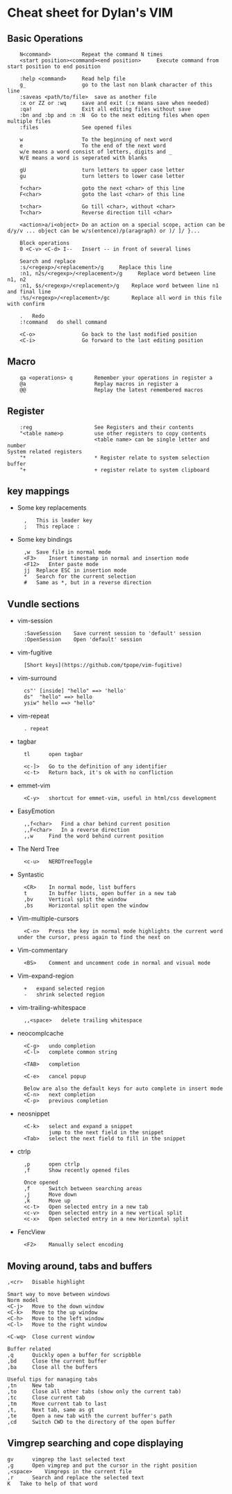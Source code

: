 Cheat sheet for Dylan's VIM
========

Basic Operations
--------

        N<command>          Repeat the command N times
        <start position><command><end position>     Execute command from start position to end position

        :help <command>     Read help file
        g_                  go to the last non blank character of this line
        :saveas <path/to/file>  save as another file
        :x or ZZ or :wq     save and exit (:x means save when needed)
        :qa!                Exit all editing files without save
        :bn and :bp and :n :N  Go to the next editing files when open multiple files
        :files              See opened files

        w                   To the beginning of next word
        e                   To the end of the next word
        w/e means a word consist of letters, digits and _
        W/E means a word is seperated with blanks

        gU                  turn letters to upper case letter
        gu                  turn letters to lower case letter

        f<char>             goto the next <char> of this line
        F<char>             goto the last <char> of this line

        t<char>             Go till <char>, without <char>
        T<char>             Reverse direction till <char>

        <action>a/i<object> Do an action on a special scope, action can be d/y/v ... object can be w/s(entence)/p(aragraph) or )/ ]/ }...

        Block operations
        0 <C-v> <C-d> I--   Insert -- in front of several lines

        Search and replace
        :s/<regexp>/<replacement>/g     Replace this line
        :n1, n2s/<regexp>/<replacement>/g     Replace word between line n1, n2
        :n1, $s/<regexp>/<replacement>/g    Replace word between line n1 and final line
        :%s/<regexp>/<replacement>/gc       Replace all word in this file with confirm

        .   Redo
        :!command   do shell command

        <C-o>               Go back to the last modified position
        <C-i>               Go forward to the last editing position


Macro
--------

        qa <operations> q       Remember your operations in register a
        @a                      Replay macros in register a
        @@                      Replay the latest remembered macros


Register
--------

        :reg                    See Registers and their contents
        "<table name>p          use other registers to copy contents
                                <table name> can be single letter and number
    System related registers
        "*                      * Register relate to system selection buffer
        "+                      + register relate to system clipboard


key mappings
--------

- Some key replacements

        ,   This is leader key
        ;   This replace :

- Some key bindings

        ,w  Save file in normal mode
        <F3>    Insert timestamp in normal and insertion mode
        <F12>   Enter paste mode
        jj  Replace ESC in insertion mode
        *   Search for the current selection
        #   Same as *, but in a reverse direction



Vundle sections
--------

- vim-session

        :SaveSession    Save current session to 'default' session
        :OpenSession    Open 'default' session

- vim-fugitive

        [Short keys](https://github.com/tpope/vim-fugitive)

- vim-surround

        cs"' [inside] "hello" ==> 'hello'
        ds"  "hello" ==> hello
        ysiw" hello ==> "hello"

- vim-repeat

        . repeat

- tagbar

        tl      open tagbar

        <c-]>   Go to the definition of any identifier
        <c-t>   Return back, it's ok with no confliction

- emmet-vim

        <C-y>   shortcut for emmet-vim, useful in html/css development


- EasyEmotion

        ,,f<char>   Find a char behind current position
        ,,F<char>   In a reverse direction
        ,,w     Find the word behind current position

- The Nerd Tree

        <c-u>   NERDTreeToggle

- Syntastic

        <CR>    In normal mode, list buffers
        t       In buffer lists, open buffer in a new tab
        ,bv     Vertical split the window
        ,bs     Horizontal split open the window

- Vim-multiple-cursors

        <C-n>   Press the key in normal mode highlights the current word under the cursor, press again to find the next on

- Vim-commentary

        <BS>    Comment and uncomment code in normal and visual mode

- Vim-expand-region

        +   expand selected region
        -   shrink selected region

- vim-trailing-whitespace

        ,,<space>   delete trailing whitespace

- neocomplcache

        <C-g>   undo completion
        <C-l>   complete common string

        <TAB>   completion

        <C-e>   cancel popup

        Below are also the default keys for auto complete in insert mode
        <C-n>   next completion
        <C-p>   previous completion

- neosnippet

        <C-k>   select and expand a snippet
                jump to the next field in the snippet
        <Tab>   select the next field to fill in the snippet

- ctrlp

        ,p      open ctrlp
        ,f      Show recently opened files

        Once opened
        ,f      Switch between searching areas
        ,j      Move down
        ,k      Move up
        <c-t>   Open selected entry in a new tab
        <c-v>   Open selected entry in a new vertical split
        <c-x>   Open selected entry in a new Horizontal split

- FencView

        <F2>    Manually select encoding


Moving around, tabs and buffers
--------

    ,<cr>   Disable highlight

    Smart way to move between windows
    Norm model
    <C-j>   Move to the down window
    <C-k>   Move to the up window
    <C-h>   Move to the left window
    <C-l>   Move to the right window

    <C-wq>  Close current window

    Buffer related
    ,q      Quickly open a buffer for scripbble
    ,bd     Close the current buffer
    ,ba     Close all the buffers

    Useful tips for managing tabs
    ,tn     New tab
    ,to     Close all other tabs (show only the current tab)
    ,tc     Close current tab
    ,tm     Move current tab to last
    ,t,     Next tab, same as gt
    ,te     Open a new tab with the current buffer's path
    ,cd     Switch CWD to the directory of the open buffer

Vimgrep searching and cope displaying
--------

    gv      vimgrep the last selected text
    ,g      Open vimgrep and put the cursor in the right position
    ,<space>    Vimgreps in the current file
    ,r      Search and replace the selected text
    K   Take to help of that word

